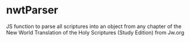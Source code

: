 # nwtParser

JS function to parse all scriptures into an object from any chapter of the New World Translation of the Holy Scriptures (Study Edition) from Jw.org
